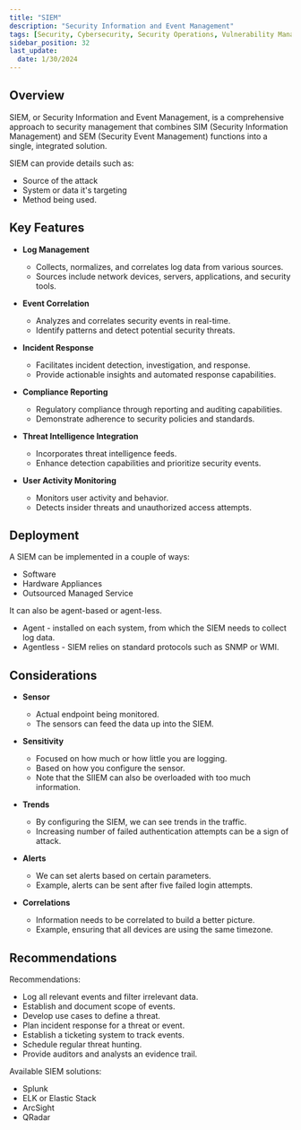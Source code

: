 ```yaml
---
title: "SIEM"
description: "Security Information and Event Management"
tags: [Security, Cybersecurity, Security Operations, Vulnerability Management]
sidebar_position: 32
last_update:
  date: 1/30/2024
---
```



## Overview

SIEM, or Security Information and Event Management, is a comprehensive approach to security management that combines SIM (Security Information Management) and SEM (Security Event Management) functions into a single, integrated solution.

SIEM can provide details such as:

- Source of the attack 
- System or data it's targeting 
- Method being used.

## Key Features

- **Log Management**

    - Collects, normalizes, and correlates log data from various sources.
    - Sources include network devices, servers, applications, and security tools.

- **Event Correlation**

    - Analyzes and correlates security events in real-time.
    - Identify patterns and detect potential security threats.

- **Incident Response**

    - Facilitates incident detection, investigation, and response.
    - Provide actionable insights and automated response capabilities.

- **Compliance Reporting**

    - Regulatory compliance through reporting and auditing capabilities.
    - Demonstrate adherence to security policies and standards.

- **Threat Intelligence Integration**

    - Incorporates threat intelligence feeds.
    - Enhance detection capabilities and prioritize security events.

- **User Activity Monitoring**

    - Monitors user activity and behavior.
    - Detects insider threats and unauthorized access attempts.

## Deployment 

A SIEM can be implemented in a couple of ways:

- Software 
- Hardware Appliances 
- Outsourced Managed Service

It can also be agent-based or agent-less.

- Agent - installed on each system, from which the SIEM needs to collect log data.
- Agentless - SIEM relies on standard protocols such as SNMP or WMI.

## Considerations  

- **Sensor**
    - Actual endpoint being monitored.
    - The sensors can feed the data up into the SIEM.

- **Sensitivity**
    - Focused on how much or how little you are logging.
    - Based on how you configure the sensor. 
    - Note that the SIIEM can also be overloaded with too much information. 

- **Trends**
    - By configuring the SIEM, we can see trends in the traffic.
    - Increasing number of failed authentication attempts can be a sign of attack.

- **Alerts**
    - We can set alerts based on certain parameters.
    - Example, alerts can be sent after five failed login attempts.

- **Correlations**
    - Information needs to be correlated to build a better picture.
    - Example, ensuring that all devices are using the same timezone.


## Recommendations

Recommendations: 

- Log all relevant events and filter irrelevant data.
- Establish and document scope of events.
- Develop use cases to define a threat. 
- Plan incident response for a threat or event.
- Establish a ticketing system to track events.
- Schedule regular threat hunting.
- Provide auditors and analysts an evidence trail. 

Available SIEM solutions:

- Splunk 
- ELK or Elastic Stack
- ArcSight
- QRadar